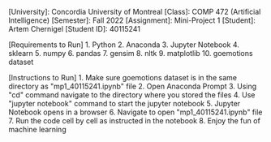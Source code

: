 [GitHub]:		https://github.com/aachernigel/472_Assignment1_40115241
[University]: 	Concordia University of Montreal
[Class]: 		COMP 472 (Artificial Intelligence)
[Semester]: 	Fall 2022
[Assignment]:	Mini-Project 1
[Student]:		Artem Chernigel
[Student ID]:	40115241

[Requirements to Run]
	 1. Python
	 2. Anaconda
	 3. Jupyter Notebook
	 4. sklearn
	 5. numpy
	 6. pandas
	 7. gensim
	 8. nltk
	 9. matplotlib
	10. goemotions dataset

[Instructions to Run]
	1. Make sure goemotions dataset is in the same directory as "mp1_40115241.ipynb" file
	2. Open Anaconda Prompt
	3. Using "cd" command navigate to the directory where you stored the files
	4. Use "jupyter notebook" command to start the jupyter notebook
	5. Jupyter Notebook opens in a browser
	6. Navigate to open "mp1_40115241.ipynb" file
	7. Run the code cell by cell as instructed in the notebook
	8. Enjoy the fun of machine learning

